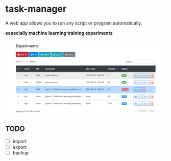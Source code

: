 # task-manager

A web app allows you to run any script or program automatically.

**especially machine learning training experiments**

![](./imgs/index.jpg)



## TODO

- [ ] import
- [ ] export
- [ ] backup